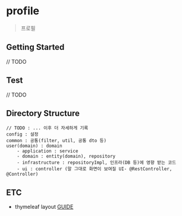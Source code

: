 # profile

> 프로필


## Getting Started

// TODO 


## Test 

// TODO

## Directory Structure

```
// TODO : ... 이후 더 자세하게 기록
config : 설정
common : 공통(filter, util, 공통 dto 등)
user(domain) : domain 
    - application : service
    - domain : entity(domain), repository
    - infrastructure : repositoryImpl, 인프라(DB 등)에 영향 받는 코드
    - ui : controller (말 그대로 화면이 보여질 UI- @RestController, @Controller)

```

## ETC

- thymeleaf layout [GUIDE](https://bamdule.tistory.com/33)
  


